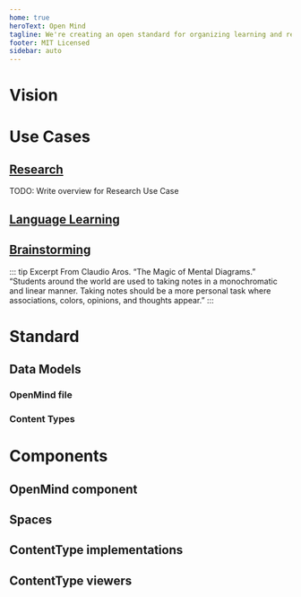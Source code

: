 ```yaml
---
home: true
heroText: Open Mind
tagline: We're creating an open standard for organizing learning and research notes using mind maps.
footer: MIT Licensed
sidebar: auto
--- 
```


# Vision

# Use Cases

## [Research](/use-cases/research)
TODO: Write overview for Research Use Case


## [Language Learning](/use-cases/language-learning)

## [Brainstorming](/use-cases/brainstorming)

::: tip Excerpt From Claudio Aros. “The Magic of Mental Diagrams.” 
“Students around the world are used to taking notes in a monochromatic and linear manner. Taking notes should be a more personal task where associations, colors, opinions, and thoughts appear.”
:::

# Standard

## Data Models

### OpenMind file

### Content Types

# Components

## OpenMind component

## Spaces

## ContentType implementations

## ContentType viewers

